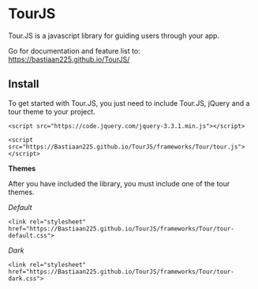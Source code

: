 # TourJS
Tour.JS is a javascript library for guiding users through your app.

Go for documentation and feature list to: https://bastiaan225.github.io/TourJS/

**Install**
---
To get started with Tour.JS, you just need to include Tour.JS, jQuery and a tour theme to your project.
```
<script src="https://code.jquery.com/jquery-3.3.1.min.js"></script>
```

```
<script src="https://Bastiaan225.github.io/TourJS/frameworks/Tour/tour.js"></script>
```

**Themes**

After you have included the library, you must include one of the tour themes.

*Default*
```
<link rel="stylesheet" href="https://Bastiaan225.github.io/TourJS/frameworks/Tour/tour-default.css">
```

*Dark*
```
<link rel="stylesheet" href="https://Bastiaan225.github.io/TourJS/frameworks/Tour/tour-dark.css">           
```
